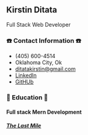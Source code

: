 ## Kirstin Ditata
Full Stack Web Developer

### ☎️ Contact Information ☎️
- (405) 600-4514
- Oklahoma City, Ok
- ditatakirstin@gmail.com
- [LinkedIn]()
- [GitHUb]()

### :notebook: Education :notebook:	

#### Full stack Mern Development
##### [The Last Mile](https://www.thelastmile.org)
